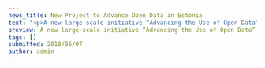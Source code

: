 ```yaml
---
news_title: New Project to Advance Open Data in Estonia
text: "<p>A new large-scale initiative “Advancing the Use of Open Data” was launched this February with the aim to stimulate the supply and use of open data in Estonia in the next three years. The project is implemented by Open Knowledge Estonia in cooperation with the Estonian Ministry of Economic Affairs and Communications.</p><p>The project’s objectives include supporting the systematic development of open data in Estonia, raising public awareness of open data and its uses, strengthening collaboration networks between data providers and users, developing the national Open Data Portal, creating favorable conditions for the creation of innovative data-driven services, and participating in international networks to share Estonia’s experience and bring in best practices from other countries. The project is funded from the EU Structural Funds support scheme “Raising Public Awareness about the Information Society” financed by the European Regional Development Fund.</p><p>One of the major events of the initiative this year is the <a href=\"https://www.facebook.com/events/2258219001081223/\" rel=\"nofollow\" class=\"ext\">Open Data Information Day</a><span class=\"ext\"></span> on September 27. Open data providers and re-users from all sectors are welcome to attend.</p><p><a href=\"https://ee.okfn.org/et/\" rel=\"nofollow\" class=\"ext\">Open Knowledge Estonia</a><span class=\"ext\"></span> (OK-EE) is a voluntary public benefit association that stands for free access to information and data and the development of knowledge society by uniting communities interested in advancing open knowledge and by carrying out relevant initiatives and projects. OK-EE is part of the global Open Knowledge network.</p>"
preview: A new large-scale initiative “Advancing the Use of Open Data” was launched this February with the aim to stimulate the supply and use of open data in Estonia in the next three years. The project is implemented by Open Knowledge Estonia in cooperation with the Estonian Ministry of Economic Affairs and Communications.
tags: []
submitted: 2018/06/07
author: admin
---
```

